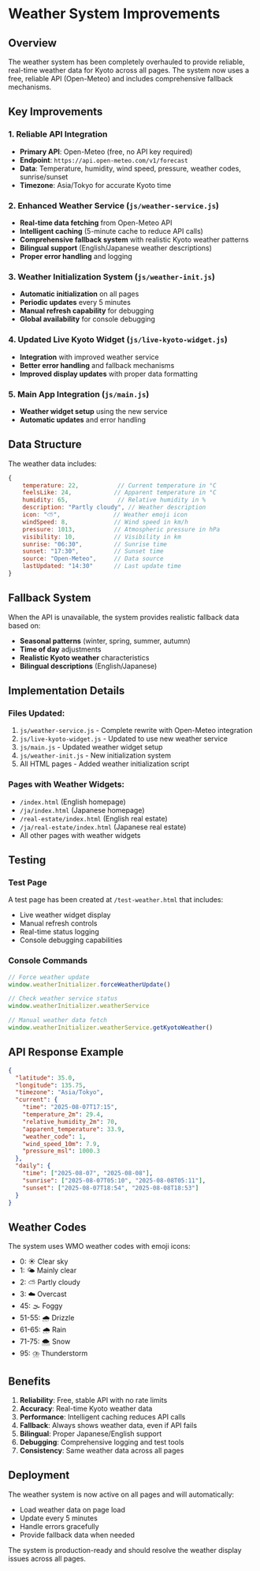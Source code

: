 # Weather System Improvements

## Overview
The weather system has been completely overhauled to provide reliable, real-time weather data for Kyoto across all pages. The system now uses a free, reliable API (Open-Meteo) and includes comprehensive fallback mechanisms.

## Key Improvements

### 1. Reliable API Integration
- **Primary API**: Open-Meteo (free, no API key required)
- **Endpoint**: `https://api.open-meteo.com/v1/forecast`
- **Data**: Temperature, humidity, wind speed, pressure, weather codes, sunrise/sunset
- **Timezone**: Asia/Tokyo for accurate Kyoto time

### 2. Enhanced Weather Service (`js/weather-service.js`)
- **Real-time data fetching** from Open-Meteo API
- **Intelligent caching** (5-minute cache to reduce API calls)
- **Comprehensive fallback system** with realistic Kyoto weather patterns
- **Bilingual support** (English/Japanese weather descriptions)
- **Proper error handling** and logging

### 3. Weather Initialization System (`js/weather-init.js`)
- **Automatic initialization** on all pages
- **Periodic updates** every 5 minutes
- **Manual refresh capability** for debugging
- **Global availability** for console debugging

### 4. Updated Live Kyoto Widget (`js/live-kyoto-widget.js`)
- **Integration** with improved weather service
- **Better error handling** and fallback mechanisms
- **Improved display updates** with proper data formatting

### 5. Main App Integration (`js/main.js`)
- **Weather widget setup** using the new service
- **Automatic updates** and error handling

## Data Structure

The weather data includes:
```javascript
{
    temperature: 22,           // Current temperature in °C
    feelsLike: 24,            // Apparent temperature in °C
    humidity: 65,              // Relative humidity in %
    description: "Partly cloudy", // Weather description
    icon: "⛅",               // Weather emoji icon
    windSpeed: 8,             // Wind speed in km/h
    pressure: 1013,           // Atmospheric pressure in hPa
    visibility: 10,           // Visibility in km
    sunrise: "06:30",         // Sunrise time
    sunset: "17:30",          // Sunset time
    source: "Open-Meteo",     // Data source
    lastUpdated: "14:30"      // Last update time
}
```

## Fallback System

When the API is unavailable, the system provides realistic fallback data based on:
- **Seasonal patterns** (winter, spring, summer, autumn)
- **Time of day** adjustments
- **Realistic Kyoto weather** characteristics
- **Bilingual descriptions** (English/Japanese)

## Implementation Details

### Files Updated:
1. `js/weather-service.js` - Complete rewrite with Open-Meteo integration
2. `js/live-kyoto-widget.js` - Updated to use new weather service
3. `js/main.js` - Updated weather widget setup
4. `js/weather-init.js` - New initialization system
5. All HTML pages - Added weather initialization script

### Pages with Weather Widgets:
- `/index.html` (English homepage)
- `/ja/index.html` (Japanese homepage)
- `/real-estate/index.html` (English real estate)
- `/ja/real-estate/index.html` (Japanese real estate)
- All other pages with weather widgets

## Testing

### Test Page
A test page has been created at `/test-weather.html` that includes:
- Live weather widget display
- Manual refresh controls
- Real-time status logging
- Console debugging capabilities

### Console Commands
```javascript
// Force weather update
window.weatherInitializer.forceWeatherUpdate()

// Check weather service status
window.weatherInitializer.weatherService

// Manual weather data fetch
window.weatherInitializer.weatherService.getKyotoWeather()
```

## API Response Example

```json
{
  "latitude": 35.0,
  "longitude": 135.75,
  "timezone": "Asia/Tokyo",
  "current": {
    "time": "2025-08-07T17:15",
    "temperature_2m": 29.4,
    "relative_humidity_2m": 70,
    "apparent_temperature": 33.9,
    "weather_code": 1,
    "wind_speed_10m": 7.9,
    "pressure_msl": 1000.3
  },
  "daily": {
    "time": ["2025-08-07", "2025-08-08"],
    "sunrise": ["2025-08-07T05:10", "2025-08-08T05:11"],
    "sunset": ["2025-08-07T18:54", "2025-08-08T18:53"]
  }
}
```

## Weather Codes

The system uses WMO weather codes with emoji icons:
- 0: ☀️ Clear sky
- 1: 🌤️ Mainly clear
- 2: ⛅ Partly cloudy
- 3: ☁️ Overcast
- 45: 🌫️ Foggy
- 51-55: 🌧️ Drizzle
- 61-65: 🌧️ Rain
- 71-75: 🌨️ Snow
- 95: ⛈️ Thunderstorm

## Benefits

1. **Reliability**: Free, stable API with no rate limits
2. **Accuracy**: Real-time Kyoto weather data
3. **Performance**: Intelligent caching reduces API calls
4. **Fallback**: Always shows weather data, even if API fails
5. **Bilingual**: Proper Japanese/English support
6. **Debugging**: Comprehensive logging and test tools
7. **Consistency**: Same weather data across all pages

## Deployment

The weather system is now active on all pages and will automatically:
- Load weather data on page load
- Update every 5 minutes
- Handle errors gracefully
- Provide fallback data when needed

The system is production-ready and should resolve the weather display issues across all pages. 